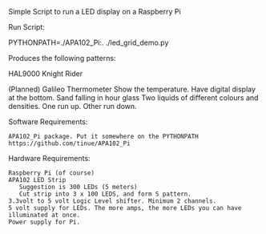 
Simple Script to run a LED display on a Raspberry Pi

Run Script:

   PYTHONPATH=./APA102_Pi:. ./led_grid_demo.py

Produces the following patterns:

  HAL9000
  Knight Rider

  (Planned)
  Galileo Thermometer
    Show the temperature. Have digital display at the bottom.
  Sand falling in hour glass
  Two liquids of different colours and densities. One run up. Other run down.


Software Requirements:

    APA102_Pi package. Put it somewhere on the PYTHONPATH
    https://github.com/tinue/APA102_Pi

Hardware Requirements:

    Raspberry Pi (of course)
    APA102 LED Strip
       Suggestion is 300 LEDs (5 meters)
       Cut strip into 3 x 100 LEDS, and form S pattern.
    3.3volt to 5 volt Logic Level shifter. Minimum 2 channels.
    5 volt supply for LEDs. The more amps, the more LEDs you can have illuminated at once.
    Power supply for Pi.

